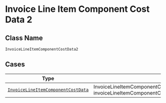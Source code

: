 
# Invoice Line Item Component Cost Data 2

## Class Name

`InvoiceLineItemComponentCostData2`

## Cases

| Type | Factory Method |
|  --- | --- |
| [`InvoiceLineItemComponentCostData`](../../../doc/models/invoice-line-item-component-cost-data.md) | InvoiceLineItemComponentCostData2.FromInvoiceLineItemComponentCostData(InvoiceLineItemComponentCostData invoiceLineItemComponentCostData) |

